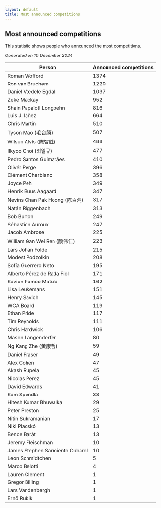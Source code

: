 ```yaml
---
layout: default
title: Most announced competitions
---
```

## Most announced competitions
This statistic shows people who announced the most competitions.

*Generated on 10 December 2024*

| Person | Announced competitions |
| --- | --- |
| Roman Wofford | 1374 |
| Ron van Bruchem | 1229 |
| Daniel Vædele Egdal | 1037 |
| Zeke Mackay | 952 |
| Shain Papalotl Longbehn | 816 |
| Luis J. Iáñez | 664 |
| Chris Martin | 510 |
| Tyson Mao (毛台勝) | 507 |
| Wilson Alvis (陈智胜) | 488 |
| Ilkyoo Choi (최일규) | 477 |
| Pedro Santos Guimarães | 410 |
| Olivér Perge | 396 |
| Clément Cherblanc | 358 |
| Joyce Peh | 349 |
| Henrik Buus Aagaard | 347 |
| Nevins Chan Pak Hoong (陈百鸿) | 317 |
| Natán Riggenbach | 313 |
| Bob Burton | 249 |
| Sébastien Auroux | 247 |
| Jacob Ambrose | 225 |
| William Gan Wei Ren (颜伟仁) | 223 |
| Lars Johan Folde | 215 |
| Modest Podzolkin | 208 |
| Sofía Guerrero Neto | 195 |
| Alberto Pérez de Rada Fiol | 171 |
| Savion Romeo Matula | 162 |
| Lisa Leukemans | 151 |
| Henry Savich | 145 |
| WCA Board | 119 |
| Ethan Pride | 117 |
| Tim Reynolds | 111 |
| Chris Hardwick | 106 |
| Mason Langenderfer | 80 |
| Ng Kang Zhe (黄康哲) | 59 |
| Daniel Fraser | 49 |
| Alex Cohen | 47 |
| Akash Rupela | 45 |
| Nicolas Perez | 45 |
| David Edwards | 41 |
| Sam Spendla | 38 |
| Hitesh Kumar Bhuwalka | 29 |
| Peter Preston | 25 |
| Nitin Subramanian | 17 |
| Niki Placskó | 13 |
| Bence Barát | 13 |
| Jeremy Fleischman | 10 |
| James Stephen Sarmiento Cubarol | 10 |
| Leon Schmidtchen | 5 |
| Marco Belotti | 4 |
| Lauren Clement | 1 |
| Gregor Billing | 1 |
| Lars Vandenbergh | 1 |
| Ernő Rubik | 1 |
